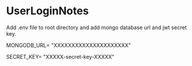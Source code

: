 # UserLoginNotes

Add .env file to root directory and add mongo database url and jwt secret key.

MONGODB_URL= "XXXXXXXXXXXXXXXXXXXXX"

SECRET_KEY= "XXXXX-secret-key-XXXXX"
